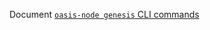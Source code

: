Document [`oasis-node genesis` CLI commands]

[`oasis-node genesis` CLI commands]: docs/oasis-node/cli.md#genesis
